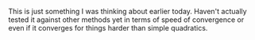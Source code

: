 This is just something I was thinking about earlier today. Haven't actually
tested it against other methods yet in terms of speed of convergence or even
if it converges for things harder than simple quadratics.
